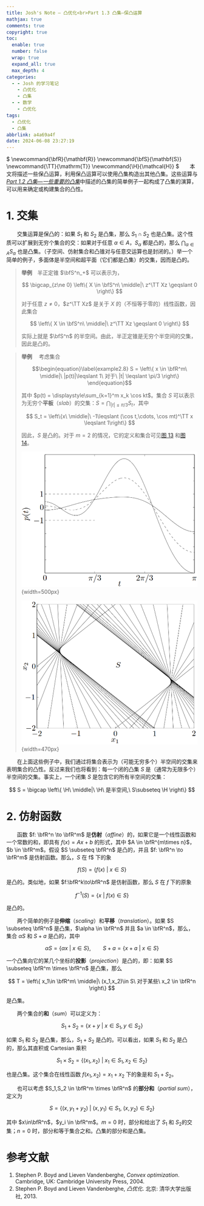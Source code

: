 ```yaml
---
title: Josh's Note — 凸优化<br>Part 1.3 凸集—保凸运算
mathjax: true
comments: true
copyright: true
toc:
  enable: true
  number: false
  wrap: true
  expand_all: true
  max_depth: 4
categories:
  - - Josh 的学习笔记
    - 凸优化
    - 凸集
  - - 数学
    - 凸优化
tags:
  - 凸优化
  - 凸集
abbrlink: a4a69a4f
date: 2024-06-08 23:27:19
---
```


$
\newcommand{\bfR}{\mathbf{R}}
\newcommand{\bfS}{\mathbf{S}}
\newcommand{\TT}{\mathrm{T}}
\newcommand{\H}{\mathcal{H}}
$&emsp;&emsp;本文将描述一些保凸运算，利用保凸运算可以使用凸集构造出其他凸集。这些运算与[*Part 1.2 凸集—一些重要的凸集*](https://josh-gao.top/posts/9293b739.html)中描述的凸集的简单例子一起构成了凸集的演算，可以用来确定或构建集合的凸性。

# 1. 交集

&emsp;&emsp;交集运算是保凸的：如果 $S_1$ 和 $S_2$ 是凸集，那么 $S_1 \cap S_2$ 也是凸集。这个性质可以扩展到无穷个集合的交：如果对于任意 $\alpha\in A$，$S_\alpha$ 都是凸的，那么 $\displaystyle \bigcap_{\alpha \in A} S_\alpha$ 也是凸集。（子空间、仿射集合和凸锥对与任意交运算也是封闭的。）举一个简单的例子，多面体是半空间和超平面（它们都是凸集）的交集，因而是凸的。

> **举例**&emsp;半正定锥 $\bfS^n_+$ 可以表示为，
>
> $$
> \bigcap_{z\ne 0} \left\{ X \in \bfS^n\ \middle|\ z^\TT Xz \geqslant 0 \right\}
> $$
>
> 对于任意 $z\ne 0$，$z^\TT Xz$ 是关于 $X$ 的（不恒等于零的）线性函数，因此集合
>
> $$
> \left\{ X \in \bfS^n\ \middle|\ z^\TT Xz \geqslant 0 \right\}
> $$
>
> 实际上就是 $\bfS^n$ 的半空间。由此，半正定锥是无穷个半空间的交集，因此是凸的。

<!-- more -->

> **举例** &emsp;考虑集合
>
> $$\begin{equation}\label{example2.8}
>   S = \left\{ x \in \bfR^m\ \middle|\ |p(t)|\leqslant 1\ 对于\ |t| \leqslant \pi/3 \right\}
> \end{equation}$$
>
> 其中 $p(t) = \displaystyle\sum_{k=1}^m x_k \cos kt$。集合 $S$ 可以表示为无穷个**平板**（*slab*）的交集：$S = \displaystyle \bigcap_{|t|\leqslant\pi/3} S_t$，其中
>
> $$
> S_t = \left\{x\ \middle|\ -1\leqslant (\cos t,\cdots, \cos mt)^\TT x \leqslant 1\right\}
> $$
>
> 因此，$S$ 是凸的。对于 $m=2$ 的情况，它的定义和集合可见[图 13](#图13) 和[图 14](#图14)。
>
> <a id="图13"></a>
>
> ![图 13. $\eqref{example2.8}$ 定义的集合 ($m=2$) 中的点的三角多项式。虚线所示的三角多项式是另外两个的平均。](../images/post/2024-06-08-josh-cvx-1-3/2024-06-08-josh-cvx-1-3-130-ThreeTrigonometricPolynomials.png){width=500px}
>
> <a id="图14"></a>
>
> ![图 14. 图中央的白色区域显示了 $m=2$ 情况下 $\eqref{example2.8}$ 定义的集合 $S$。这个集合是无限多个（图中显示了其中 20 个）平板的交集，所以是凸的。](../images/post/2024-06-08-josh-cvx-1-3/2024-06-08-josh-cvx-1-3-140-TheSetS.png){width=470px}

&emsp;&emsp;在上面这些例子中，我们通过将集合表示为（可能无穷多个）半空间的交集来表明集合的凸性。反过来我们也将看到：每一个闭的凸集 $S$ 是（通常为无限多个）半空间的交集。事实上，一个闭集 $S$ 是包含它的所有半空间的交集：

$$
S = \bigcap \left\{ \H\ \middle|\ \H\ 是半空间,\ S\subseteq \H \right\}
$$

# 2. 仿射函数

&emsp;&emsp;函数 $f: \bfR^n \to \bfR^m$ 是**仿射**（*affine*）的，如果它是一个线性函数和一个常数的和，即具有 $f(x) = Ax+ b$ 的形式，其中 $A \in  \bfR^{m\times n}$，$b \in \bfR^m$。假设 $S \subseteq \bfR^n$ 是凸的，并且 $f: \bfR^n \to \bfR^m$ 是仿射函数。那么，$S$ 在 f$ 下的象

$$
f(S) = \left\{ f(x)\ \middle|\ x\in S \right\}
$$

是凸的。类似地，如果 $f:\bfR^k\to\bfR^n$ 是仿射函数，那么 $S$ 在 $f$ 下的原象

$$
f^{-1}(S) = \left\{ x\ \middle|\ f(x)\in S \right\}
$$

是凸的。

&emsp;&emsp;两个简单的例子是**伸缩**（*scaling*）和**平移**（*translation*）。如果 $S \subseteq \bfR^n$ 是凸集，$\alpha \in \bfR^n$ 并且 $a \in \bfR^n$，那么，集合 $\alpha S$ 和 $S+a$ 是凸的，其中

$$
\alpha S = \left\{ \alpha x\ \middle|\ x \in S \right\},\qquad S + a = \left\{ x + a\ \middle|\ x \in S \right\}
$$

一个凸集向它的某几个坐标的**投影**（*projection*）是凸的，即：如果 $S \subseteq \bfR^m \times \bfR^n$ 是凸集，那么

$$
T = \left\{ x_1\in \bfR^m\ \middle|\ (x_1,x_2)\in S\ 对于某些\ x_2 \in \bfR^n \right\}
$$

是凸集。

&emsp;&emsp;两个集合的**和**（*sum*）可以定义为：

$$
S_1 + S_2 = \left\{ x + y\ \middle|\ x \in S_1, y \in S_2\right\}
$$

如果 $S_1$ 和 $S_2$ 是凸集，那么，$S_1 + S_2$ 是凸的。可以看出，如果 $S_1$ 和 $S_2$ 是凸的，那么其直积或 Cartesian 乘积

$$
S_1 \times S_2 = \left\{ (x_1,x_2)\ \middle| \ x_1\in S_1, x_2\in S_2 \right\}
$$

也是凸集。这个集合在线性函数 $f(x_1,x_2) = x_1+x_2$ 下的象是和 $S_1 + S_2$。

&emsp;&emsp;也可以考虑 $S_1,S_2 \in \bfR^m \times \bfR^n$ 的**部分和**（*partial sum*），定义为

$$
S = \left\{ (x,y_1 + y_2)\ \middle| \ (x,y_1)\in S_1,\ (x,y_2)\in S_2 \right\}
$$

其中 $x\in\bfR^n$，$y_i \in \bfR^m$。$m=0$ 时，部分和给出了 $S_1$ 和 $S_2$的交集；$n=0$ 时，部分和等于集合之和。凸集的部分和是凸集。

# 参考文献

1. Stephen P. Boyd and Lieven Vandenberghe, *Convex optimization*. Cambridge, UK: Cambridge University Press, 2004.
2. Stephen P. Boyd and Lieven Vandenberghe, *凸优化*. 北京: 清华大学出版社, 2013.
